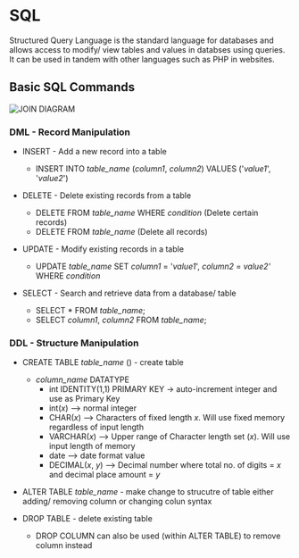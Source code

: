 # SQL

Structured Query Language is the standard language for databases and allows access to modify/ view tables and values in databses using queries.  It can be used in tandem with other languages such as PHP in websites.

## Basic SQL Commands

![JOIN DIAGRAM](https://i.stack.imgur.com/7uUaJ.png)

### DML - Record Manipulation
- INSERT - Add a new record into a table
  - INSERT INTO *table_name* (*column1*, *column2*)
    VALUES ('*value1*', '*value2*')

- DELETE - Delete existing records from a table
  - DELETE FROM *table_name* WHERE *condition*  (Delete certain records)
  - DELETE FROM *table_name* (Delete all records)

- UPDATE - Modify existing records in a table
  - UPDATE *table_name*
    SET *column1* = '*value1*', *column2* = *value2'*
    WHERE *condition*
- SELECT - Search and retrieve data from a database/ table
  - SELECT * FROM *table_name*;
  - SELECT *column1*, *column2*
    FROM *table_name*;

### DDL - Structure Manipulation
- CREATE TABLE *table_name* () - create table
  - *column_name* DATATYPE
    - int IDENTITY(1,1) PRIMARY KEY -> auto-increment integer and use as Primary Key
    - int(*x*) --> normal integer
    - CHAR(*x*) --> Characters of fixed length *x*. Will use fixed memory regardless of input length
    - VARCHAR(*x*) --> Upper range of Character length set (*x*). Will use input length of memory
    - date --> date format value
    - DECIMAL(*x*, *y*) --> Decimal number where total no. of digits = *x* and decimal place amount = *y*

- ALTER TABLE *table_name* - make change to strucutre of table either adding/ removing column or changing colun syntax

- DROP TABLE - delete existing table
    - DROP COLUMN can also be used (within ALTER TABLE) to remove column instead
